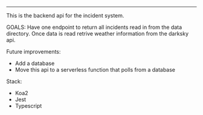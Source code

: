 ---

This is the backend api for the incident system.

GOALS: Have one endpoint to return all incidents read in from the data directory. Once data is read retrive weather information from the darksky api.

Future improvements:

- Add a database
- Move this api to a serverless function that polls from a database

Stack:

- Koa2
- Jest
- Typescript
